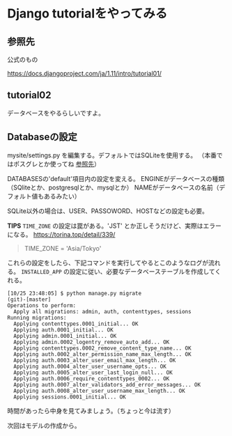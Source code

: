 # Django tutorialをやってみる
## 参照先

公式のもの

https://docs.djangoproject.com/ja/1.11/intro/tutorial01/

## tutorial02

データベースをやるらしいですよ。

## Databaseの設定

mysite/settings.py を編集する。デフォルトではSQLiteを使用する。
（本番ではポスグレとか使ってね  [参照先](https://docs.djangoproject.com/ja/1.11/topics/install/#database-installation)）

DATABASESの'default'項目内の設定を変える。
ENGINEがデータベースの種類（SQliteとか、postgresqlとか、mysqlとか）
NAMEがデータベースの名前（デフォルト値もあるみたい）

SQLite以外の場合は、USER、PASSOWORD、HOSTなどの設定も必要。

**TIPS**
`TIME_ZONE` の設定は罠がある。'JST' とか正しそうだけど、実際はエラーになる。
https://torina.top/detail/339/

> TIME_ZONE = 'Asia/Tokyo'

これらの設定をしたら、下記コマンドを実行してやるとこのようなログが流れる。
`INSTALLED_APP` の設定に従い、必要なデータベーステーブルを作成してくれる。

```
[10/25 23:48:05] $ python manage.py migrate                      (git)-[master]
Operations to perform:
  Apply all migrations: admin, auth, contenttypes, sessions
Running migrations:
  Applying contenttypes.0001_initial... OK
  Applying auth.0001_initial... OK
  Applying admin.0001_initial... OK
  Applying admin.0002_logentry_remove_auto_add... OK
  Applying contenttypes.0002_remove_content_type_name... OK
  Applying auth.0002_alter_permission_name_max_length... OK
  Applying auth.0003_alter_user_email_max_length... OK
  Applying auth.0004_alter_user_username_opts... OK
  Applying auth.0005_alter_user_last_login_null... OK
  Applying auth.0006_require_contenttypes_0002... OK
  Applying auth.0007_alter_validators_add_error_messages... OK
  Applying auth.0008_alter_user_username_max_length... OK
  Applying sessions.0001_initial... OK
```
時間があったら中身を見てみましょう。（ちょっと今は流す）

次回はモデルの作成から。


